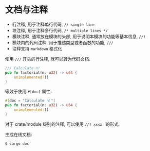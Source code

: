 # 文档与注释

- 行注释, 用于注释单行代码, `// single line`
- 块注释, 用于注释多行代码, `/* multiple lines */`
- 模块注释, 通常放在模块的头部, 用于说明本模块的功能等基本信息, `//! `
- 模块内的代码注释, 用于描述类型或者函数的功能, `/// `
- 注释支持 `markdown` 格式化

使用 `///` 开头的行注释, 就可以转为代码文档.

```rust
/// Calculate n!
pub fn factorial(n: u32) -> u64 {
    unimplemented!()
}
```

等效于使用 `#[doc]` 属性:

```rust
#[doc = "Calculate n!"]
pub fn factorial(n: u32) -> u64 {
    unimplemented!()
}
```

对于 crate/module 级别的注释, 可以使用 `//! xxxx ` 的形式.

生成在线文档:

```bash
$ cargo doc
```
